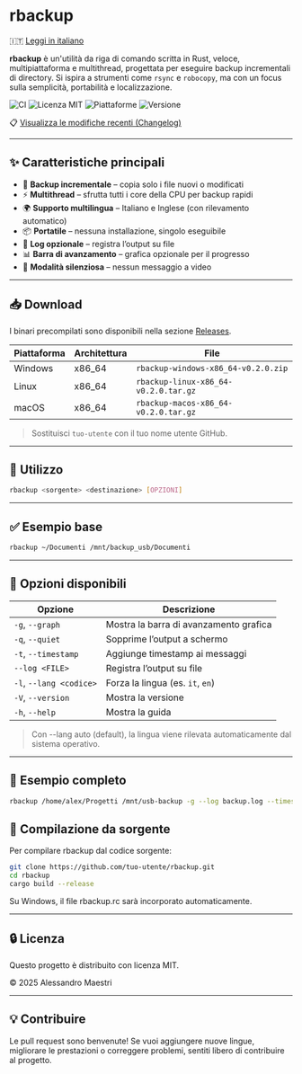 # rbackup

🇮🇹 [Leggi in italiano](README.it.md)

**rbackup** è un'utilità da riga di comando scritta in Rust, veloce, multipiattaforma e multithread, progettata per eseguire backup incrementali di directory. Si ispira a strumenti come `rsync` e `robocopy`, ma con un focus sulla semplicità, portabilità e localizzazione.

![CI](https://github.com/umpire274/rbackup/actions/workflows/ci.yml/badge.svg)
![Licenza MIT](https://img.shields.io/badge/license-MIT-green.svg)
![Piattaforme](https://img.shields.io/badge/platform-Windows%20%7C%20Linux%20%7C%20macOS-blue)
![Versione](https://img.shields.io/badge/version-0.2.0-orange)

📋 [Visualizza le modifiche recenti (Changelog)](CHANGELOG.it.md)


---

## ✨ Caratteristiche principali

- 🚀 **Backup incrementale** – copia solo i file nuovi o modificati
- ⚡ **Multithread** – sfrutta tutti i core della CPU per backup rapidi
- 🌍 **Supporto multilingua** – Italiano e Inglese (con rilevamento automatico)
- 📦 **Portatile** – nessuna installazione, singolo eseguibile
- 🧾 **Log opzionale** – registra l’output su file
- 📊 **Barra di avanzamento** – grafica opzionale per il progresso
- 🤫 **Modalità silenziosa** – nessun messaggio a video

---

## 📥 Download

I binari precompilati sono disponibili nella sezione [Releases](https://github.com/tuo-utente/rbackup/releases).

| Piattaforma | Architettura | File |
|-------------|--------------|------|
| Windows     | x86_64       | `rbackup-windows-x86_64-v0.2.0.zip` |
| Linux       | x86_64       | `rbackup-linux-x86_64-v0.2.0.tar.gz` |
| macOS       | x86_64       | `rbackup-macos-x86_64-v0.2.0.tar.gz` |

> Sostituisci `tuo-utente` con il tuo nome utente GitHub.

---

## 🚀 Utilizzo

```bash
rbackup <sorgente> <destinazione> [OPZIONI]
```

---

## ✅ Esempio base

```sh
rbackup ~/Documenti /mnt/backup_usb/Documenti
```

---

## 🧩 Opzioni disponibili

| Opzione                 | Descrizione                            |
| ----------------------- | -------------------------------------- |
| `-g`, `--graph`         | Mostra la barra di avanzamento grafica |
| `-q`, `--quiet`         | Sopprime l’output a schermo            |
| `-t`, `--timestamp`     | Aggiunge timestamp ai messaggi         |
| `--log <FILE>`          | Registra l’output su file              |
| `-l`, `--lang <codice>` | Forza la lingua (es. `it`, `en`)       |
| `-V`, `--version`       | Mostra la versione                     |
| `-h`, `--help`          | Mostra la guida                        |

> Con --lang auto (default), la lingua viene rilevata automaticamente dal sistema operativo.

---

## 📝 Esempio completo

```sh
rbackup /home/alex/Progetti /mnt/usb-backup -g --log backup.log --timestamp
```

## 🧪 Compilazione da sorgente

Per compilare rbackup dal codice sorgente:

```sh
git clone https://github.com/tuo-utente/rbackup.git
cd rbackup
cargo build --release
```

Su Windows, il file rbackup.rc sarà incorporato automaticamente.

---

## 🔒 Licenza

Questo progetto è distribuito con licenza MIT.

© 2025 Alessandro Maestri

---

## 💡 Contribuire

Le pull request sono benvenute! Se vuoi aggiungere nuove lingue, migliorare le prestazioni o correggere problemi, sentiti libero di contribuire al progetto.
